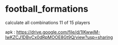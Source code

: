 # football_formations
calculate all combinations 11 of 15 players 

apk : https://drive.google.com/file/d/1IKwwjM-IwKZCJ1DBvCx0dRpMOOE8Gt9Q/view?usp=sharing
